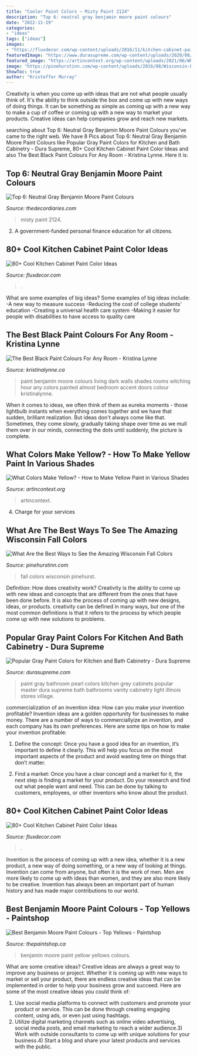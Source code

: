 ```yaml
---
title: "Cooler Paint Colors ~ Misty Paint 2124"
description: "Top 6: neutral gray benjamin moore paint colours"
date: "2022-11-19"
categories:
- "ideas"
tags: ["ideas"]
images:
- "https://fluxdecor.com/wp-content/uploads/2016/11/kitchen-cabinet-paint-colors/9-kitchen-cabinet-paint-color.jpg"
featuredImage: "https://www.durasupreme.com/wp-content/uploads/2020/08/VILL03_Mulit-Level-Pearl-Paint-Vanity-2-BRIGHTER.jpg"
featured_image: "https://artincontext.org/wp-content/uploads/2021/06/What-Two-Colors-Make-Yellow.jpg"
image: "https://pinehurstinn.com/wp-content/uploads/2016/08/Wisconsin-Fall-Colors.jpg"
ShowToc: true
author: "Kristoffer Murray"
---
```



Creativity is when you come up with ideas that are not what people usually think of. It's the ability to think outside the box and come up with new ways of doing things. It can be something as simple as coming up with a new way to make a cup of coffee or coming up with a new way to market your products. Creative ideas can help companies grow and reach new markets.

	

		
searching about Top 6: Neutral Gray Benjamin Moore Paint Colours you've came to the right web. We have 8 Pics about Top 6: Neutral Gray Benjamin Moore Paint Colours like Popular Gray Paint Colors for Kitchen and Bath Cabinetry - Dura Supreme, 80+ Cool Kitchen Cabinet Paint Color Ideas and also The Best Black Paint Colours For Any Room - Kristina Lynne. Here it is:
		
    
## Top 6: Neutral Gray Benjamin Moore Paint Colours

<img loading=lazy src="https://thedecordiaries.com/wp-content/uploads/2020/05/Misty-Gray-2124-60.jpg" onerror="this.onerror=null;this.src='https://tse4.mm.bing.net/th?id=OIP.m5VV6-I8qNaWL43ZFTKaGwHaDH&amp;pid=15.1';" alt="Top 6: Neutral Gray Benjamin Moore Paint Colours">

_Source: thedecordiaries.com_

>misty paint 2124. 

	

2. A government-funded personal finance education for all citizens.

    
## 80+ Cool Kitchen Cabinet Paint Color Ideas

<img loading=lazy src="https://fluxdecor.com/wp-content/uploads/2016/11/kitchen-cabinet-paint-colors/9-kitchen-cabinet-paint-color.jpg" onerror="this.onerror=null;this.src='https://tse2.mm.bing.net/th?id=OIP.M04ozLi1t3XhUoC0x3eejgHaLH&amp;pid=15.1';" alt="80+ Cool Kitchen Cabinet Paint Color Ideas">

_Source: fluxdecor.com_

>. 

	

What are some examples of big ideas?
Some examples of big ideas include: 
-A new way to measure success 
-Reducing the cost of college students' education 
-Creating a universal health care system
-Making it easier for people with disabilities to have access to quality care

    
## The Best Black Paint Colours For Any Room - Kristina Lynne

<img loading=lazy src="http://www.kristinalynne.ca/wp-content/uploads/2016/10/black-paints4.jpg" onerror="this.onerror=null;this.src='https://tse2.mm.bing.net/th?id=OIP.TWevhNwzft7Inz6TeRbsRgDtEH&amp;pid=15.1';" alt="The Best Black Paint Colours For Any Room - Kristina Lynne">

_Source: kristinalynne.ca_

>paint benjamin moore colours living dark walls shades rooms witching hour any colors painted almost bedroom accent doors colour kristinalynne. 

	

When it comes to ideas, we often think of them as eureka moments - those lightbulb instants when everything comes together and we have that sudden, brilliant realization. But ideas don't always come like that. Sometimes, they come slowly, gradually taking shape over time as we mull them over in our minds, connecting the dots until suddenly, the picture is complete.

    
## What Colors Make Yellow? - How To Make Yellow Paint In Various Shades

<img loading=lazy src="https://artincontext.org/wp-content/uploads/2021/06/What-Two-Colors-Make-Yellow.jpg" onerror="this.onerror=null;this.src='https://tse3.mm.bing.net/th?id=OIP.1WiyHlAyOrPWdYrbc68k4QHaE7&amp;pid=15.1';" alt="What Colors Make Yellow? - How to Make Yellow Paint in Various Shades">

_Source: artincontext.org_

>artincontext. 

	

4. Charge for your services 

    
## What Are The Best Ways To See The Amazing Wisconsin Fall Colors

<img loading=lazy src="https://pinehurstinn.com/wp-content/uploads/2016/08/Wisconsin-Fall-Colors.jpg" onerror="this.onerror=null;this.src='https://tse3.mm.bing.net/th?id=OIP.fspQo8XoSDmA7MTBguzYawHaDM&amp;pid=15.1';" alt="What Are the Best Ways to See the Amazing Wisconsin Fall Colors">

_Source: pinehurstinn.com_

>fall colors wisconsin pinehurst. 

	

Definition: How does creativity work?
Creativity is the ability to come up with new ideas and concepts that are different from the ones that have been done before. It is also the process of coming up with new designs, ideas, or products. creativity can be defined in many ways, but one of the most common definitions is that it refers to the process by which people come up with new solutions to problems.

    
## Popular Gray Paint Colors For Kitchen And Bath Cabinetry - Dura Supreme

<img loading=lazy src="https://www.durasupreme.com/wp-content/uploads/2020/08/VILL03_Mulit-Level-Pearl-Paint-Vanity-2-BRIGHTER.jpg" onerror="this.onerror=null;this.src='https://tse4.mm.bing.net/th?id=OIP.kUW0gxShvIOROwFW9B_YfAHaKz&amp;pid=15.1';" alt="Popular Gray Paint Colors for Kitchen and Bath Cabinetry - Dura Supreme">

_Source: durasupreme.com_

>paint gray bathroom pearl colors kitchen grey cabinets popular master dura supreme bath bathrooms vanity cabinetry light illinois stores village. 

	

commercialization of an invention idea: How can you make your invention profitable?
Invention ideas are a golden opportunity for businesses to make money. There are a number of ways to commerciallyize an invention, and each company has its own preferences. Here are some tips on how to make your invention profitable:
1. Define the concept: Once you have a good idea for an invention, it’s important to define it clearly. This will help you focus on the most important aspects of the product and avoid wasting time on things that don’t matter.

2. Find a market: Once you have a clear concept and a market for it, the next step is finding a market for your product. Do your research and find out what people want and need. This can be done by talking to customers, employees, or other inventors who know about the product.


    
## 80+ Cool Kitchen Cabinet Paint Color Ideas

<img loading=lazy src="https://fluxdecor.com/wp-content/uploads/2016/11/kitchen-cabinet-paint-colors/6-kitchen-cabinet-paint-color.jpg" onerror="this.onerror=null;this.src='https://tse4.mm.bing.net/th?id=OIP.ORIK3KB8YRa3LW85FjqwmAHaLH&amp;pid=15.1';" alt="80+ Cool Kitchen Cabinet Paint Color Ideas">

_Source: fluxdecor.com_

>. 

	

Invention is the process of coming up with a new idea, whether it is a new product, a new way of doing something, or a new way of looking at things. Invention can come from anyone, but often it is the work of men. Men are more likely to come up with ideas than women, and they are also more likely to be creative. Invention has always been an important part of human history and has made major contributions to our world.

    
## Best Benjamin Moore Paint Colours - Top Yellows - Paintshop

<img loading=lazy src="http://thepaintshop.ca/wp-content/uploads/2019/01/0419-banner-yellow-2.jpg" onerror="this.onerror=null;this.src='https://tse1.mm.bing.net/th?id=OIP.9VaobgnQkjuM9zzp5HlTSgHaDh&amp;pid=15.1';" alt="Best Benjamin Moore Paint Colours - Top Yellows - Paintshop">

_Source: thepaintshop.ca_

>benjamin moore paint yellow yellows colours. 

	

What are some creative ideas?
Creative ideas are always a great way to improve any business or project. Whether it is coming up with new ways to market or sell your product, there are endless creative ideas that can be implemented in order to help your business grow and succeed. Here are some of the most creative ideas you could think of:
1) Use social media platforms to connect with customers and promote your product or service. This can be done through creating engaging content, using ads, or even just using hashtags.
2) Utilize digital marketing channels such as online video advertising, social media posts, and email marketing to reach a wider audience.3) Work with outside consultants to come up with unique solutions for your business.4) Start a blog and share your latest products and services with the public.

